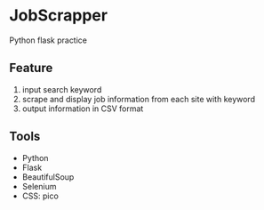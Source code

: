 # JobScrapper
 Python flask practice

## Feature
1. input search keyword
2. scrape and display job information from each site with keyword
3. output information in CSV format

## Tools
* Python
* Flask
* BeautifulSoup
* Selenium
* CSS: pico

